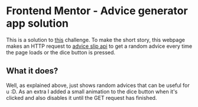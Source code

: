 # Frontend Mentor - Advice generator app solution

This is a solution to
[this](https://www.frontendmentor.io/challenges/advice-generator-app-QdUG-13db/hub/advice-generator-app-OqYfufdB3V)
challenge. To make the short story, this webpage makes an HTTP request to
[advice slip api](https://api.adviceslip.com/) to get a random advice every time
the page loads or the dice button is pressed.

## What it does?

Well, as explained above, just shows random advices that can be useful for u :D.
As an extra I added a small animation to the dice button when it's clicked and
also disables it until the GET request has finished.
